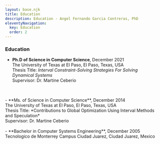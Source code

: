 ```yaml
---
layout: base.njk
title: Education
description: Education - Angel Fernando Garcia Contreras, PhD
eleventyNavigation:
  key: Education
  order: 2
---
```


### Education
- **Ph.D of Science in Computer Science**, December 2021
<br/>The University of Texas at El Paso, El Paso, Texas, USA
<br/>Thesis Title: *Interval Constraint-Solving Strategies For Solving Dynamical Systems*
<br/>Supervisor: Dr. Martine Ceberio
<br/>
<br/>
- **Ms. of Science in Computer Science**, December 2014
<br/>The University of Texas at El Paso, El Paso, Texas, USA
<br/>Thesis Title: *Contributions to Global Optimization Using Interval Methods and Speculation*
<br/>Supervisor: Dr. Martine Ceberio
<br/>
<br/>
- **Bachelor in Computer Systems Engineering**, December 2005
<br/>Tecnologico de Monterrey Campus Ciudad Juarez, Ciudad Juarez, Mexico
<br/>
<br/>